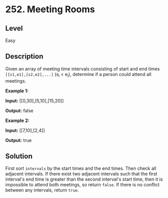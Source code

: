 # 252. Meeting Rooms
## Level
Easy

## Description
Given an array of meeting time intervals consisting of start and end times `[[s1,e1],[s2,e2],...]` (s<sub>i</sub> < e<sub>i</sub>), determine if a person could attend all meetings.

**Example 1:**

**Input:** [[0,30],[5,10],[15,20]]

**Output:** false

**Example 2:**

**Input:** [[7,10],[2,4]]

**Output:** true

## Solution
First sort `intervals` by the start times and the end times. Then check all adjacent intervals. If there exist two adjacent intervals such that the first interval's end time is greater than the second interval's start time, then it is impossible to attend both meetings, so return `false`. If there is no conflict between any intervals, return `true`.
